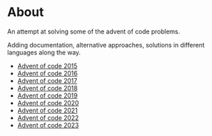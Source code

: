 # About

An attempt at solving some of the advent of code problems.

Adding documentation, alternative approaches, solutions in different
languages along the way.

- [Advent of code 2015](./2015/README.md)
- [Advent of code 2016](./2016/README.md)
- [Advent of code 2017](./2017/README.md)
- [Advent of code 2018](./2018/README.md)
- [Advent of code 2019](./2019/README.md)
- [Advent of code 2020](./2020/README.md)
- [Advent of code 2021](./2021/README.md)
- [Advent of code 2022](./2022/README.md)
- [Advent of code 2023](./2023/README.md)

